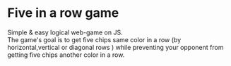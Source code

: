 <h1>Five in a row game</h1>

Simple & easy logical web-game on JS.
<br>
The game's goal is to get five chips same color in a row (by horizontal,vertical or diagonal rows ) while preventing your opponent from getting five chips another color in a row.
